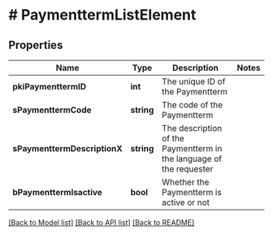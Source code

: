 # # PaymenttermListElement

## Properties

Name | Type | Description | Notes
------------ | ------------- | ------------- | -------------
**pkiPaymenttermID** | **int** | The unique ID of the Paymentterm |
**sPaymenttermCode** | **string** | The code of the Paymentterm |
**sPaymenttermDescriptionX** | **string** | The description of the Paymentterm in the language of the requester |
**bPaymenttermIsactive** | **bool** | Whether the Paymentterm is active or not |

[[Back to Model list]](../../README.md#models) [[Back to API list]](../../README.md#endpoints) [[Back to README]](../../README.md)
